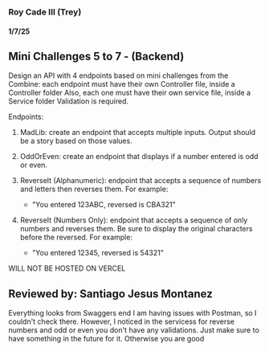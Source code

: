 ### Roy Cade III (Trey)

#### 1/7/25

## Mini Challenges 5 to 7 - (Backend)
Design an API with 4 endpoints based on mini challenges from the Combine:
each endpoint must have their own Controller file, inside a Controller folder
Also, each one must have their own service file, inside a Service folder
Validation is required.

Endpoints:
1. MadLib: create an endpoint that accepts multiple inputs.  Output should be a story based on those values.

2. OddOrEven: create an endpoint that displays if a number entered is odd or even.

3. ReverseIt (Alphanumeric): endpoint that accepts a sequence of numbers and letters then reverses them.  For example:
     - "You entered 123ABC, reversed is CBA321"

4. ReverseIt (Numbers Only): endpoint that accepts a sequence of only numbers and reverses them.  Be sure to display the original characters before the reversed.  For example:
     - "You entered 12345, reversed is 54321"

WILL NOT BE HOSTED ON VERCEL

## Reviewed by: Santiago Jesus Montanez

Everything looks from Swaggers end
I am having issues with Postman, so I couldn't check there. However, I noticed in the servicess for reverse numbers and odd or even you don't have any validations.
Just make sure to have something in the future for it. Otherwise you are good
